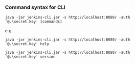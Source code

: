 
### Command syntax for CLI
```
java -jar jenkins-cli.jar -s http://localhost:8080/ -auth '@.\secret.key' [commands]
```

e.g.

```
java -jar jenkins-cli.jar -s http://localhost:8080/ -auth '@.\secret.key' help
```

```
java -jar jenkins-cli.jar -s http://localhost:8080/ -auth '@.\secret.key' version
```